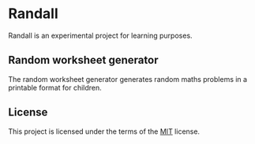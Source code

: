 # Randall

Randall is an experimental project for learning purposes.

## Random worksheet generator

The random worksheet generator generates random maths problems in a printable format for children.

## License

This project is licensed under the terms of the [MIT](LICENSE) license.
